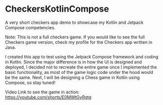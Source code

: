 # CheckersKotlinCompose
A very short checkers app demo to showcase my Kotlin and Jetpack Compose competencies.

Note: This is not a full checkers game. If you would like to see the full Checkers game version, check my profile for the Checkers app written in Java. 

I created this app to test using the Jetpack Compose framework and coding in Kotlin. Since the major difference is in how the UI is designed and deployed, I decided not to recreate the entire game once I implemented the basic functionality, as most of the game logic code under the hood would be the same. Next, I will be designing a Chess game in Kotlin using Compose, so stay tuned!

Video Link to see the game in action: 
https://youtube.com/shorts/E0MWtGyRgtg




